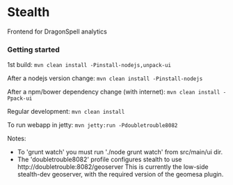 # Stealth
Frontend for DragonSpell analytics

### Getting started
1st build: `mvn clean install -Pinstall-nodejs,unpack-ui`

After a nodejs version change: `mvn clean install -Pinstall-nodejs`

After a npm/bower dependency change (with internet): `mvn clean install -Ppack-ui`

Regular development: `mvn clean install`

To run webapp in jetty: `mvn jetty:run -Pdoubletrouble8082`

Notes:
* To 'grunt watch' you must run './node grunt watch' from src/main/ui dir.
* The 'doubletrouble8082' profile configures stealth to use http://doubletrouble:8082/geoserver
  This is currently the low-side stealth-dev geoserver, with the required version of the geomesa plugin.
